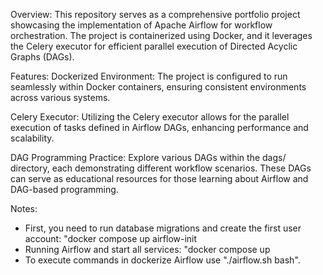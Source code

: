 Overview: This repository serves as a comprehensive portfolio project showcasing the implementation of Apache Airflow for workflow orchestration. The project is containerized using Docker, and it leverages the Celery executor for efficient parallel execution of Directed Acyclic Graphs (DAGs).

Features: Dockerized Environment: The project is configured to run seamlessly within Docker containers, ensuring consistent environments across various systems.

Celery Executor: Utilizing the Celery executor allows for the parallel execution of tasks defined in Airflow DAGs, enhancing performance and scalability.

DAG Programming Practice: Explore various DAGs within the dags/ directory, each demonstrating different workflow scenarios. These DAGs can serve as educational resources for those learning about Airflow and DAG-based programming.

Notes: 
  - First, you need to run database migrations and create the first user account: "docker compose up airflow-init
  - Running Airflow and  start all services: "docker compose up
  - To execute commands in dockerize Airflow use "./airflow.sh bash". 
